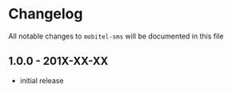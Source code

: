 # Changelog

All notable changes to `mobitel-sms` will be documented in this file

## 1.0.0 - 201X-XX-XX

- initial release
